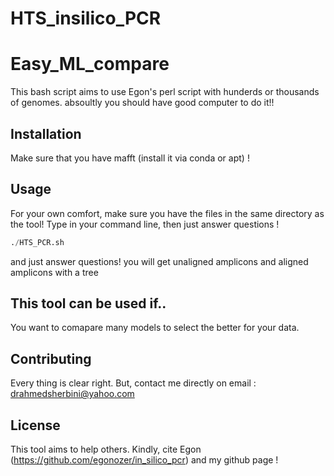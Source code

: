 # HTS_insilico_PCR
# Easy_ML_compare


This bash script aims to use Egon's perl script with hunderds or thousands of genomes. absoultly you should have good computer to do it!!


## Installation

Make sure that you have mafft (install it via conda or apt) !

## Usage
For your own comfort, make sure you have the files in the same directory as the tool!
Type in your command line, then just answer questions !


```python
./HTS_PCR.sh

```
and just answer questions!
you will get unaligned amplicons and aligned amplicons with a tree 

## This tool can be used if..
You want to comapare many models to select the better for your data.

## Contributing
Every thing is clear right. But, contact me directly on email : drahmedsherbini@yahoo.com
## License
This tool aims to help others. Kindly, cite Egon (https://github.com/egonozer/in_silico_pcr) and my github page !
